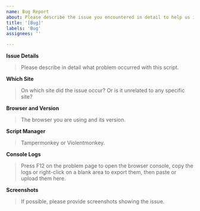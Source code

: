 ```yaml
---
name: Bug Report
about: Please describe the issue you encountered in detail to help us improve.
title: '[Bug]'
labels: 'Bug'
assignees: ''

---
```


**Issue Details**
> Please describe in detail what problem occurred with this script.

**Which Site**
> On which site did the issue occur? Or is it unrelated to any specific site?

**Browser and Version**
> The browser you are using and its version.

**Script Manager**
> Tampermonkey or Violentmonkey.

**Console Logs**
> Press F12 on the problem page to open the browser console, copy the logs or right-click on a blank area to export them, then paste or upload them here.

**Screenshots**
> If possible, please provide screenshots showing the issue.
